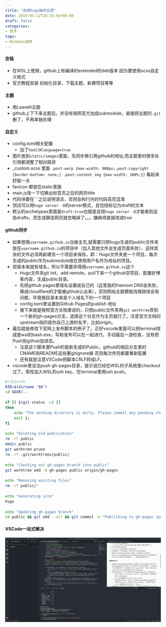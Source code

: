 ```yaml
---
title: "自用hugo操作记录"
date: 2019-03-12T18:35:03+08:00
draft: false
categories:
- 技术
tags:
- Windows姿势
---
```

#### 安装
- 在WSL上使用，github上有编译的extended的deb版本 因为要使用scss自定义格式
- 官方教程安装 初始化目录，下载主题，新建项目等等

#### 主题
- 用LeaveIt主题
- github上下下来主题后，并没有按照官方加成submodule，直接把主题的`.git`删了，不再单独处理

#### 自定义
- config.toml相关配置
  - 加了`hasCJKlanguage=true`
- 图片放到`static/images`里面，先同步再引用github的地址,而主题里的很多处引用都调整了相对路径
- _custom.scss 里面 `.post-warp {max-width: 900px;.post-copyright {border-bottom: none;} .post-content img {max-width: 100%;}}` 看起来舒服一点
- favicon 都放在static里面
- main.js改一下切换出标签页之后的网页title
- 代码块要在```之后说明语言，否则会和行内的代码高亮混淆
- 测试可以用`hugo server -D`的server模式，且包括标记为draft的文本
- 默认的archetypes里面是`draft:true`也就是说用`hugo server -D`才能看到这些drafts，而生成静态网页就忽略掉了。。。嫌麻烦直接改成true

#### github同步
- 如果想用`username.github.io`当做主页,就需要只把hugo生成的public文件夹放在`username.github.io`的项目中（加入其他文件会生成页面失败），这样其余的文件必须再新建另一个项目来保存。即：Hugo文件夹是一个项目，每次生成的public作为submodule放在使用用户名作为地址的项目。
- 但我本来就有域名，所以不需要非得用`username.github.io`这个
    - Hugo文件夹git init，add remote，pull下来一个github空项目，配置好博客内容，生成public目录。
    - 先把github pages里域名设置成自己的（这里我的freenom DNS会失败，换成cloudflare的才能被github认出来），否则网站主题模板找根路径会有问题，毕竟根目录本来是个人域名下的一个项目
    - config.toml里设置到Github Pages的publish 地址
    - 接下来就是按照官方文档里说的，只把public文件夹用`git worktree`弄到一个新的gh-pages分支，选择这个分支作为主页就行了。注意官方文档的upstream指的是你自己上游的名字，比如origin。
- 最后就是修改下官网上发布脚本的例子了。正好vscode里面可以把terminal改成是wsl的bash.exe，写和发布可以在一起进行。手动最后一道检查，没有把Push到github加进去。
    - 注意这个脚本里Push的是新生成的Public，github的相应分支里的CNAME和README这些要gitignore掉 否则每次传完都要重新配置
    - 还有就是注意VSCode把脚本CRLF转成LF。
- vscode里没法push gh-pages目录，提示说已经在WSL的子系统里checkout过了。索性加入WSL的ssh key，在terminal里用ssh push。

```bash
#!/bin/sh
DIR=$(dirname "$0")
cd $DIR/..

if [[ $(git status -s) ]]
then
    echo "The working directory is dirty. Please commit any pending changes."
    exit 1;
fi

echo "Deleting old publication"
rm -rf public
mkdir public
git worktree prune
rm -rf .git/worktrees/public/

echo "Checking out gh-pages branch into public"
git worktree add -B gh-pages public origin/gh-pages

echo "Removing existing files"
rm -rf public/*

echo "Generating site"
hugo

echo "Updating gh-pages branch"
cd public && git add --all && git commit -m "Publishing to gh-pages (publish.sh)"
```
#### VSCode一站式解决
![image](https://raw.githubusercontent.com/Theropod/hugoblog/master/static/images/blog_images/2019-03-12-%E8%87%AA%E7%94%A8hugo%E6%93%8D%E4%BD%9C%E8%AE%B0%E5%BD%95-01.png)